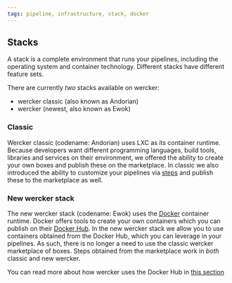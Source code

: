 ```yaml
---
tags: pipeline, infrastructure, stack, docker
---
```


## Stacks

A stack is a complete environment that runs your pipelines, including the
operating system and container technology. Different stacks have different
feature sets.

There are currently *two* stacks available on wercker:

* wercker classic (also known as Andorian)
* wercker (newest, also known as Ewok)

### Classic

Wercker classic (codename: Andorian) uses LXC as its container runtime. Because developers want
different programming languages, build tools, libraries and services on their
environment, we offered the ability to create your own boxes and publish these
on the marketplace. In classic we also introduced the ability to customize
your pipelines via [steps](/docs/steps/about-steps.html) and publish these
to the marketplace as well.



### New wercker stack

The new wercker stack (codename: Ewok) uses the [Docker](http://docker.io) container runtime.
Docker offers tools to create your own containers which you can publish on their
[Docker Hub](http://hub.docker.com). In the new wercker stack we allow you to use
containers obtained from the Docker Hub, which you can leverage in your pipelines.
As such, there is no longer a need to use the classic wercker marketplace of boxes.
Steps obtained from the marketplace work in *both* classic and new wercker.

You can read more about how wercker uses the Docker Hub in [this section](/docs/containers/dockerhub.html)